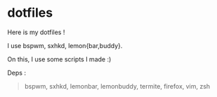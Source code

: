 dotfiles
========

Here is my dotfiles !

I use bspwm, sxhkd, lemon{bar,buddy}.

On this, I use some scripts I made :)


Deps : 
> bspwm, sxhkd, lemonbar, lemonbuddy, termite, firefox, vim, zsh
